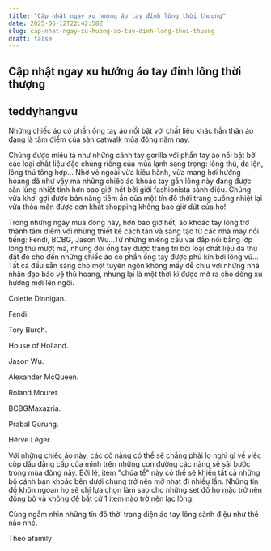 ```yaml
---
title: "Cập nhật ngay xu hướng áo tay đính lông thời thượng"
date: 2025-06-12T22:42:58Z
slug: cap-nhat-ngay-xu-huong-ao-tay-dinh-long-thoi-thuong
draft: false
---
```


## Cập nhật ngay xu hướng áo tay đính lông thời thượng

## teddyhangvu

Những chiếc áo có phần ống tay áo nổi bật với chất liệu khác hẳn thân áo đang là tâm điểm của sàn catwalk mùa đông năm nay.

Chúng được miêu tả như những cánh tay gorilla với phần tay áo nổi bật bởi các loại chất liệu đặc chủng riêng của mùa lạnh sang trọng: lông thú, da lộn, lông thú tổng hợp... Nhờ vẻ ngoài vừa kiêu hãnh, vừa mang hơi hướng hoang dã như vậy mà những chiếc áo khoác tay gắn lông này đang được săn lùng nhiệt tình hơn bao giới hết bởi giới fashionista sành điệu. Chúng vừa khơi gợi được bản năng tiềm ẩn của một tín đồ thời trang cuồng nhiệt lại vừa thỏa mãn được cơn khát shopping không bao giờ dứt của họ!








Trong những ngày mùa đông này, hơn bao giờ hết, áo khoác tay lông trở thành tâm điểm với những thiết kế cách tân và sáng tạo từ  các nhà may nổi tiếng: Fendi, BCBG, Jason Wu...Từ  những miếng cầu vai đắp nổi bằng lớp lông thú mượt mà, những đôi ống tay được trang trí bởi loại chất liệu da thú đắt đỏ cho đến những chiếc áo có phần ống tay được phủ kín bởi lông vũ... Tất cả đều sẵn sàng cho một tuyên ngôn không mấy dễ chịu với những nhà nhân đạo bảo vệ thú hoang, nhưng lại là một thời kì được mở ra cho dòng xu hướng mới lên ngôi. 


Colette Dinnigan.


Fendi.


Tory Burch.


House of Holland.




Jason Wu.


Alexander McQueen.


Roland Mouret.






BCBGMaxazria.


Prabal Gurung.




Hérve Léger.

Với những chiếc áo này, các cô nàng có thể sẽ chẳng phải lo nghĩ gì về việc cộp dấu đẳng cấp của mình trên những con đường các nàng sẽ sải bước trong mùa đông này. Bởi lẽ, item "chúa tể" này có thể sẽ khiến tất cả những bộ  cánh bạn khoác bên dưới chúng trở nên mờ nhạt  đi nhiều lần. Những tín đồ khôn ngoan họ sẽ  chỉ lựa chọn làm sao cho những set đồ họ mặc trở nên đồng bộ và không để bất cứ 1 item nào trở nên lạc lõng.

Cùng ngắm nhìn những tín đồ thời trang diện áo tay lông sành điệu như thế nào nhé.















Theo afamily